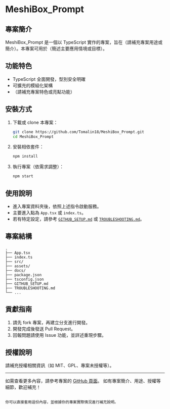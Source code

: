 # MeshiBox_Prompt

## 專案簡介
MeshiBox_Prompt 是一個以 TypeScript 實作的專案，旨在（請補充專案用途或簡介）。本專案可用於（簡述主要應用情境或目標）。

## 功能特色
- TypeScript 全面開發，型別安全明確
- 可擴充的模組化架構
- （請補充專案特色或亮點功能）

## 安裝方式

1. 下載或 clone 本專案：
   ```bash
   git clone https://github.com/Tomalin18/MeshiBox_Prompt.git
   cd MeshiBox_Prompt
   ```

2. 安裝相依套件：
   ```bash
   npm install
   ```

3. 執行專案（依需求調整）：
   ```bash
   npm start
   ```

## 使用說明

- 進入專案資料夾後，依照上述指令啟動服務。
- 主要進入點為 `App.tsx` 或 `index.ts`。
- 若有特定設定，請參考 [`GITHUB_SETUP.md`](./GITHUB_SETUP.md) 或 [`TROUBLESHOOTING.md`](./TROUBLESHOOTING.md)。

## 專案結構

```
.
├── App.tsx
├── index.ts
├── src/
├── assets/
├── docs/
├── package.json
├── tsconfig.json
├── GITHUB_SETUP.md
├── TROUBLESHOOTING.md
└── ...
```

## 貢獻指南

1. 請先 fork 專案，再建立分支進行開發。
2. 開發完成後發送 Pull Request。
3. 回報問題請使用 Issue 功能，並詳述重現步驟。

## 授權說明

請補充授權相關資訊（如 MIT、GPL、專案未授權等）。

---

如需查看更多內容，請參考專案的 [GitHub 頁面](https://github.com/Tomalin18/MeshiBox_Prompt/tree/main/)。
如有專案簡介、用途、授權等細節，歡迎補充！
```

你可以直接套用這份內容，並根據你的專案實際情況進行補充說明。
